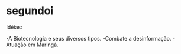 # segundoi

Idéias:

-A Biotecnologia e seus diversos tipos.
-Combate a desinformação.
-Atuação em Maringá.
